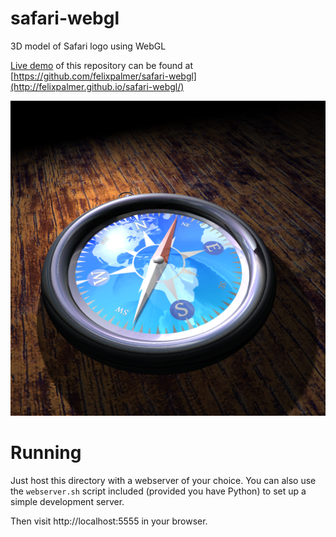 safari-webgl
============

3D model of Safari logo using WebGL

[Live demo](http://felixpalmer.github.io/safari-webgl/) of this repository can be found at [https://github.com/felixpalmer/safari-webgl](http://felixpalmer.github.io/safari-webgl/)

![](https://github.com/felixpalmer/safari-webgl/raw/master/screenshots/screenshot1.png)

Running
=======

Just host this directory with a webserver of your choice. You can also use the `webserver.sh` script included (provided you have Python) to set up a simple development server.

Then visit http://localhost:5555 in your browser.
